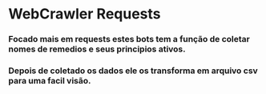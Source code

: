 # WebCrawler Requests
### Focado mais em requests estes bots tem a função de coletar nomes de remedios e seus principios ativos.
### Depois de coletado os dados ele os transforma em arquivo csv para uma facil visão.
